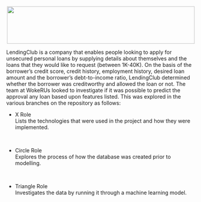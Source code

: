 <h1 align = "center"> </h1>

<p align = "center">
<img src = "https://theme.zdassets.com/theme_assets/680652/3abc1fe11ed0a385b1298f0a1e44a7d7d5f78fc1.png" width='500' height='100'>
 </p>

LendingClub is a company that enables people looking to apply for unsecured personal loans by supplying details about themselves and the loans that they would like to request (between 1K-40K). On the basis of the borrower’s credit score, credit history, employment history, desired loan amount and the borrower’s debt-to-income ratio, LendingClub determined whether the borrower was creditworthy and allowed the loan or not. The team at WokeRUs looked to investigate if it was possible to predict the approval any loan based upon features listed. This was explored in the various branches on the repository as follows:

* X Role <br>
Lists the technologies that were used in the project and how they were implemented.
<br>

* Circle Role <br>
Explores the process of how the database was created prior to modelling.
<br>

* Triangle Role <br>
Investigates the data by running it through a machine learning model.
